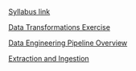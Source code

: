 [Syllabus link](syllabus.html)

[Data Transformations Exercise](exercises/transformations_exercise/)

[Data Engineering Pipeline Overview](presentations/pipeline_overview)

[Extraction and Ingestion](presentations/ingestion)
